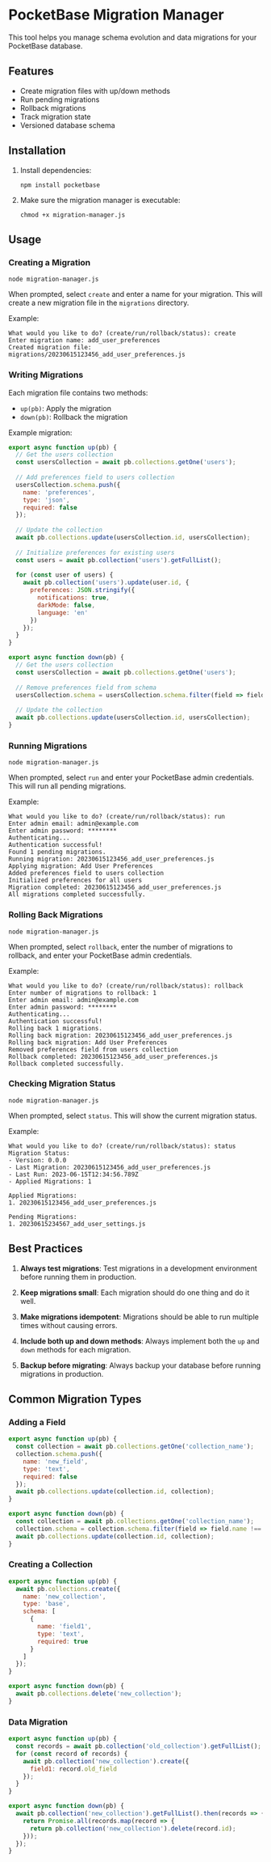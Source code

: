 # PocketBase Migration Manager

This tool helps you manage schema evolution and data migrations for your PocketBase database.

## Features

- Create migration files with up/down methods
- Run pending migrations
- Rollback migrations
- Track migration state
- Versioned database schema

## Installation

1. Install dependencies:
   ```
   npm install pocketbase
   ```

2. Make sure the migration manager is executable:
   ```
   chmod +x migration-manager.js
   ```

## Usage

### Creating a Migration

```
node migration-manager.js
```

When prompted, select `create` and enter a name for your migration. This will create a new migration file in the `migrations` directory.

Example:
```
What would you like to do? (create/run/rollback/status): create
Enter migration name: add_user_preferences
Created migration file: migrations/20230615123456_add_user_preferences.js
```

### Writing Migrations

Each migration file contains two methods:

- `up(pb)`: Apply the migration
- `down(pb)`: Rollback the migration

Example migration:

```javascript
export async function up(pb) {
  // Get the users collection
  const usersCollection = await pb.collections.getOne('users');
  
  // Add preferences field to users collection
  usersCollection.schema.push({
    name: 'preferences',
    type: 'json',
    required: false
  });
  
  // Update the collection
  await pb.collections.update(usersCollection.id, usersCollection);
  
  // Initialize preferences for existing users
  const users = await pb.collection('users').getFullList();
  
  for (const user of users) {
    await pb.collection('users').update(user.id, {
      preferences: JSON.stringify({
        notifications: true,
        darkMode: false,
        language: 'en'
      })
    });
  }
}

export async function down(pb) {
  // Get the users collection
  const usersCollection = await pb.collections.getOne('users');
  
  // Remove preferences field from schema
  usersCollection.schema = usersCollection.schema.filter(field => field.name !== 'preferences');
  
  // Update the collection
  await pb.collections.update(usersCollection.id, usersCollection);
}
```

### Running Migrations

```
node migration-manager.js
```

When prompted, select `run` and enter your PocketBase admin credentials. This will run all pending migrations.

Example:
```
What would you like to do? (create/run/rollback/status): run
Enter admin email: admin@example.com
Enter admin password: ********
Authenticating...
Authentication successful!
Found 1 pending migrations.
Running migration: 20230615123456_add_user_preferences.js
Applying migration: Add User Preferences
Added preferences field to users collection
Initialized preferences for all users
Migration completed: 20230615123456_add_user_preferences.js
All migrations completed successfully.
```

### Rolling Back Migrations

```
node migration-manager.js
```

When prompted, select `rollback`, enter the number of migrations to rollback, and enter your PocketBase admin credentials.

Example:
```
What would you like to do? (create/run/rollback/status): rollback
Enter number of migrations to rollback: 1
Enter admin email: admin@example.com
Enter admin password: ********
Authenticating...
Authentication successful!
Rolling back 1 migrations.
Rolling back migration: 20230615123456_add_user_preferences.js
Rolling back migration: Add User Preferences
Removed preferences field from users collection
Rollback completed: 20230615123456_add_user_preferences.js
Rollback completed successfully.
```

### Checking Migration Status

```
node migration-manager.js
```

When prompted, select `status`. This will show the current migration status.

Example:
```
What would you like to do? (create/run/rollback/status): status
Migration Status:
- Version: 0.0.0
- Last Migration: 20230615123456_add_user_preferences.js
- Last Run: 2023-06-15T12:34:56.789Z
- Applied Migrations: 1

Applied Migrations:
1. 20230615123456_add_user_preferences.js

Pending Migrations:
1. 20230615234567_add_user_settings.js
```

## Best Practices

1. **Always test migrations**: Test migrations in a development environment before running them in production.

2. **Keep migrations small**: Each migration should do one thing and do it well.

3. **Make migrations idempotent**: Migrations should be able to run multiple times without causing errors.

4. **Include both up and down methods**: Always implement both the `up` and `down` methods for each migration.

5. **Backup before migrating**: Always backup your database before running migrations in production.

## Common Migration Types

### Adding a Field

```javascript
export async function up(pb) {
  const collection = await pb.collections.getOne('collection_name');
  collection.schema.push({
    name: 'new_field',
    type: 'text',
    required: false
  });
  await pb.collections.update(collection.id, collection);
}

export async function down(pb) {
  const collection = await pb.collections.getOne('collection_name');
  collection.schema = collection.schema.filter(field => field.name !== 'new_field');
  await pb.collections.update(collection.id, collection);
}
```

### Creating a Collection

```javascript
export async function up(pb) {
  await pb.collections.create({
    name: 'new_collection',
    type: 'base',
    schema: [
      {
        name: 'field1',
        type: 'text',
        required: true
      }
    ]
  });
}

export async function down(pb) {
  await pb.collections.delete('new_collection');
}
```

### Data Migration

```javascript
export async function up(pb) {
  const records = await pb.collection('old_collection').getFullList();
  for (const record of records) {
    await pb.collection('new_collection').create({
      field1: record.old_field
    });
  }
}

export async function down(pb) {
  await pb.collection('new_collection').getFullList().then(records => {
    return Promise.all(records.map(record => {
      return pb.collection('new_collection').delete(record.id);
    }));
  });
}
```
